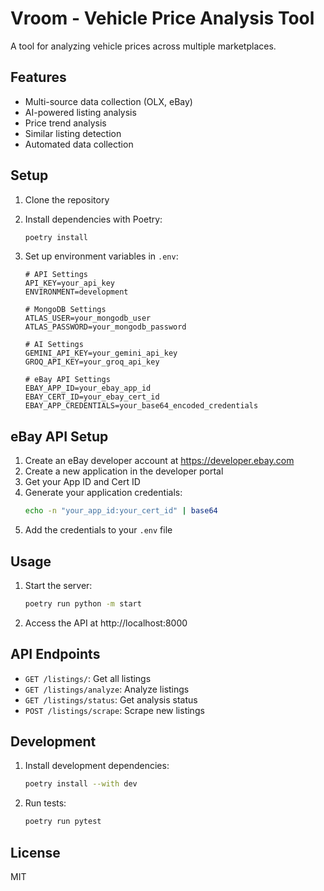 # Vroom - Vehicle Price Analysis Tool

A tool for analyzing vehicle prices across multiple marketplaces.

## Features

- Multi-source data collection (OLX, eBay)
- AI-powered listing analysis
- Price trend analysis
- Similar listing detection
- Automated data collection

## Setup

1. Clone the repository
2. Install dependencies with Poetry:
   ```bash
   poetry install
   ```
3. Set up environment variables in `.env`:

   ```env
   # API Settings
   API_KEY=your_api_key
   ENVIRONMENT=development

   # MongoDB Settings
   ATLAS_USER=your_mongodb_user
   ATLAS_PASSWORD=your_mongodb_password

   # AI Settings
   GEMINI_API_KEY=your_gemini_api_key
   GROQ_API_KEY=your_groq_api_key

   # eBay API Settings
   EBAY_APP_ID=your_ebay_app_id
   EBAY_CERT_ID=your_ebay_cert_id
   EBAY_APP_CREDENTIALS=your_base64_encoded_credentials
   ```

## eBay API Setup

1. Create an eBay developer account at https://developer.ebay.com
2. Create a new application in the developer portal
3. Get your App ID and Cert ID
4. Generate your application credentials:
   ```bash
   echo -n "your_app_id:your_cert_id" | base64
   ```
5. Add the credentials to your `.env` file

## Usage

1. Start the server:

   ```bash
   poetry run python -m start
   ```

2. Access the API at http://localhost:8000

## API Endpoints

- `GET /listings/`: Get all listings
- `GET /listings/analyze`: Analyze listings
- `GET /listings/status`: Get analysis status
- `POST /listings/scrape`: Scrape new listings

## Development

1. Install development dependencies:

   ```bash
   poetry install --with dev
   ```

2. Run tests:
   ```bash
   poetry run pytest
   ```

## License

MIT
